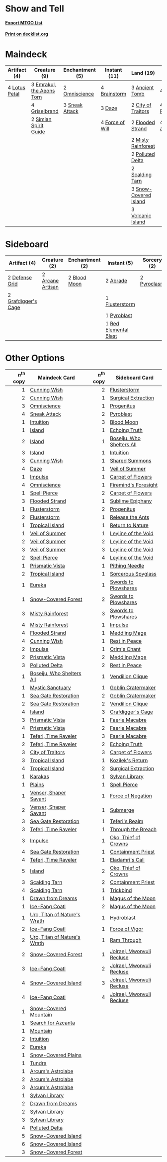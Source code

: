 # Show and Tell

#### [Export MTGO List](../collection/Show%20and%20Tell/Show%20and%20Tell.txt)
#### [Print on decklist.org](http://decklist.org/?deckmain=3%09Ancient%20Tomb%0A4%09Brainstorm%0A2%09City%20of%20Traitors%0A3%09Daze%0A3%09Emrakul,%20the%20Aeons%20Torn%0A2%09Flooded%20Strand%0A4%09Force%20of%20Will%0A4%09Griselbrand%0A4%09Lotus%20Petal%0A2%09Misty%20Rainforest%0A2%09Omniscience%0A2%09Polluted%20Delta%0A4%09Ponder%0A4%09Preordain%0A2%09Scalding%20Tarn%0A4%09Show%20and%20Tell%0A2%09Simian%20Spirit%20Guide%0A3%09Sneak%20Attack%0A3%09Snow-Covered%20Island%0A3%09Volcanic%20Island&deckside=2%09Abrade%0A2%09Arcane%20Artisan%0A2%09Blood%20Moon%0A2%09Defense%20Grid%0A1%09Flusterstorm%0A2%09Grafdigger's%20Cage%0A1%09Pyroblast%0A2%09Pyroclasm%0A1%09Red%20Elemental%20Blast)
# Maindeck

|                                      Artifact (4)                                      |                                            Creature (9)                                            |                                     Enchantment (5)                                     |                                      Instant (11)                                      |                                           Land (19)                                            |                                       Sorcery (12)                                       |
|----------------------------------------------------------------------------------------|----------------------------------------------------------------------------------------------------|-----------------------------------------------------------------------------------------|----------------------------------------------------------------------------------------|------------------------------------------------------------------------------------------------|------------------------------------------------------------------------------------------|
|4 [Lotus Petal](http://gatherer.wizards.com/Pages/Card/Details.aspx?multiverseid=420602)|3 [Emrakul, the Aeons Torn](http://gatherer.wizards.com/Pages/Card/Details.aspx?multiverseid=397905)|2 [Omniscience](http://gatherer.wizards.com/Pages/Card/Details.aspx?multiverseid=288937) |4 [Brainstorm](http://gatherer.wizards.com/Pages/Card/Details.aspx?multiverseid=3897)   |3 [Ancient Tomb](http://gatherer.wizards.com/Pages/Card/Details.aspx?multiverseid=409567)       |4 [Ponder](http://gatherer.wizards.com/Pages/Card/Details.aspx?multiverseid=451051)       |
|                                                                                        |4 [Griselbrand](http://gatherer.wizards.com/Pages/Card/Details.aspx?multiverseid=239995)            |3 [Sneak Attack](http://gatherer.wizards.com/Pages/Card/Details.aspx?multiverseid=413690)|3 [Daze](http://gatherer.wizards.com/Pages/Card/Details.aspx?multiverseid=189255)       |2 [City of Traitors](http://gatherer.wizards.com/Pages/Card/Details.aspx?multiverseid=6168)     |4 [Preordain](http://gatherer.wizards.com/Pages/Card/Details.aspx?multiverseid=405347)    |
|                                                                                        |2 [Simian Spirit Guide](http://gatherer.wizards.com/Pages/Card/Details.aspx?multiverseid=442137)    |                                                                                         |4 [Force of Will](http://gatherer.wizards.com/Pages/Card/Details.aspx?multiverseid=3107)|2 [Flooded Strand](http://gatherer.wizards.com/Pages/Card/Details.aspx?multiverseid=405098)     |4 [Show and Tell](http://gatherer.wizards.com/Pages/Card/Details.aspx?multiverseid=416878)|
|                                                                                        |                                                                                                    |                                                                                         |                                                                                        |2 [Misty Rainforest](http://gatherer.wizards.com/Pages/Card/Details.aspx?multiverseid=405102)   |                                                                                          |
|                                                                                        |                                                                                                    |                                                                                         |                                                                                        |2 [Polluted Delta](http://gatherer.wizards.com/Pages/Card/Details.aspx?multiverseid=405104)     |                                                                                          |
|                                                                                        |                                                                                                    |                                                                                         |                                                                                        |2 [Scalding Tarn](http://gatherer.wizards.com/Pages/Card/Details.aspx?multiverseid=405107)      |                                                                                          |
|                                                                                        |                                                                                                    |                                                                                         |                                                                                        |3 [Snow-Covered Island](http://gatherer.wizards.com/Pages/Card/Details.aspx?multiverseid=121130)|                                                                                          |
|                                                                                        |                                                                                                    |                                                                                         |                                                                                        |3 [Volcanic Island](http://gatherer.wizards.com/Pages/Card/Details.aspx?multiverseid=887)       |                                                                                          |


# Sideboard

|                                         Artifact (4)                                         |                                       Creature (2)                                        |                                   Enchantment (2)                                    |                                         Instant (5)                                         |                                     Sorcery (2)                                      |
|----------------------------------------------------------------------------------------------|-------------------------------------------------------------------------------------------|--------------------------------------------------------------------------------------|---------------------------------------------------------------------------------------------|--------------------------------------------------------------------------------------|
|2 [Defense Grid](http://gatherer.wizards.com/Pages/Card/Details.aspx?multiverseid=45481)      |2 [Arcane Artisan](http://gatherer.wizards.com/Pages/Card/Details.aspx?multiverseid=446001)|2 [Blood Moon](http://gatherer.wizards.com/Pages/Card/Details.aspx?multiverseid=45386)|2 [Abrade](http://gatherer.wizards.com/Pages/Card/Details.aspx?multiverseid=430772)          |2 [Pyroclasm](http://gatherer.wizards.com/Pages/Card/Details.aspx?multiverseid=129801)|
|2 [Grafdigger's Cage](http://gatherer.wizards.com/Pages/Card/Details.aspx?multiverseid=278452)|                                                                                           |                                                                                      |1 [Flusterstorm](http://gatherer.wizards.com/Pages/Card/Details.aspx?multiverseid=228255)    |                                                                                      |
|                                                                                              |                                                                                           |                                                                                      |1 [Pyroblast](http://gatherer.wizards.com/Pages/Card/Details.aspx?multiverseid=4083)         |                                                                                      |
|                                                                                              |                                                                                           |                                                                                      |1 [Red Elemental Blast](http://gatherer.wizards.com/Pages/Card/Details.aspx?multiverseid=814)|                                                                                      |


# Other Options

|*n*<sup>th</sup> copy|                                             Maindeck Card                                             |*n*<sup>th</sup> copy|                                           Sideboard Card                                           |
|--------------------:|-------------------------------------------------------------------------------------------------------|--------------------:|----------------------------------------------------------------------------------------------------|
|                    1|[Cunning Wish](http://gatherer.wizards.com/Pages/Card/Details.aspx?multiverseid=34400)                 |                    2|[Flusterstorm](http://gatherer.wizards.com/Pages/Card/Details.aspx?multiverseid=228255)             |
|                    2|[Cunning Wish](http://gatherer.wizards.com/Pages/Card/Details.aspx?multiverseid=34400)                 |                    1|[Surgical Extraction](http://gatherer.wizards.com/Pages/Card/Details.aspx?multiverseid=397706)      |
|                    3|[Omniscience](http://gatherer.wizards.com/Pages/Card/Details.aspx?multiverseid=288937)                 |                    1|[Progenitus](http://gatherer.wizards.com/Pages/Card/Details.aspx?multiverseid=179496)               |
|                    4|[Sneak Attack](http://gatherer.wizards.com/Pages/Card/Details.aspx?multiverseid=413690)                |                    2|[Pyroblast](http://gatherer.wizards.com/Pages/Card/Details.aspx?multiverseid=4083)                  |
|                    1|[Intuition](http://gatherer.wizards.com/Pages/Card/Details.aspx?multiverseid=4707)                     |                    3|[Blood Moon](http://gatherer.wizards.com/Pages/Card/Details.aspx?multiverseid=45386)                |
|                    1|[Island](http://gatherer.wizards.com/Pages/Card/Details.aspx?multiverseid=439857)                      |                    1|[Echoing Truth](http://gatherer.wizards.com/Pages/Card/Details.aspx?multiverseid=405212)            |
|                    2|[Island](http://gatherer.wizards.com/Pages/Card/Details.aspx?multiverseid=439857)                      |                    1|[Boseiju, Who Shelters All](http://gatherer.wizards.com/Pages/Card/Details.aspx?multiverseid=75305) |
|                    3|[Island](http://gatherer.wizards.com/Pages/Card/Details.aspx?multiverseid=439857)                      |                    1|[Intuition](http://gatherer.wizards.com/Pages/Card/Details.aspx?multiverseid=4707)                  |
|                    3|[Cunning Wish](http://gatherer.wizards.com/Pages/Card/Details.aspx?multiverseid=34400)                 |                    1|[Shared Summons](http://gatherer.wizards.com/Pages/Card/Details.aspx?multiverseid=466947)           |
|                    4|[Daze](http://gatherer.wizards.com/Pages/Card/Details.aspx?multiverseid=189255)                        |                    1|[Veil of Summer](http://gatherer.wizards.com/Pages/Card/Details.aspx?multiverseid=466952)           |
|                    1|[Impulse](http://gatherer.wizards.com/Pages/Card/Details.aspx?multiverseid=446087)                     |                    1|[Carpet of Flowers](http://gatherer.wizards.com/Pages/Card/Details.aspx?multiverseid=5858)          |
|                    4|[Omniscience](http://gatherer.wizards.com/Pages/Card/Details.aspx?multiverseid=288937)                 |                    1|[Firemind's Foresight](http://gatherer.wizards.com/Pages/Card/Details.aspx?multiverseid=405231)     |
|                    1|[Spell Pierce](http://gatherer.wizards.com/Pages/Card/Details.aspx?multiverseid=425876)                |                    2|[Carpet of Flowers](http://gatherer.wizards.com/Pages/Card/Details.aspx?multiverseid=5858)          |
|                    3|[Flooded Strand](http://gatherer.wizards.com/Pages/Card/Details.aspx?multiverseid=405098)              |                    1|[Sublime Epiphany](http://gatherer.wizards.com/Pages/Card/Details.aspx?multiverseid=488254)         |
|                    1|[Flusterstorm](http://gatherer.wizards.com/Pages/Card/Details.aspx?multiverseid=228255)                |                    2|[Progenitus](http://gatherer.wizards.com/Pages/Card/Details.aspx?multiverseid=179496)               |
|                    2|[Flusterstorm](http://gatherer.wizards.com/Pages/Card/Details.aspx?multiverseid=228255)                |                    1|[Release the Ants](http://gatherer.wizards.com/Pages/Card/Details.aspx?multiverseid=152619)         |
|                    1|[Tropical Island](http://gatherer.wizards.com/Pages/Card/Details.aspx?multiverseid=884)                |                    1|[Return to Nature](http://gatherer.wizards.com/Pages/Card/Details.aspx?multiverseid=461102)         |
|                    1|[Veil of Summer](http://gatherer.wizards.com/Pages/Card/Details.aspx?multiverseid=466952)              |                    1|[Leyline of the Void](http://gatherer.wizards.com/Pages/Card/Details.aspx?multiverseid=107682)      |
|                    2|[Veil of Summer](http://gatherer.wizards.com/Pages/Card/Details.aspx?multiverseid=466952)              |                    2|[Leyline of the Void](http://gatherer.wizards.com/Pages/Card/Details.aspx?multiverseid=107682)      |
|                    3|[Veil of Summer](http://gatherer.wizards.com/Pages/Card/Details.aspx?multiverseid=466952)              |                    3|[Leyline of the Void](http://gatherer.wizards.com/Pages/Card/Details.aspx?multiverseid=107682)      |
|                    2|[Spell Pierce](http://gatherer.wizards.com/Pages/Card/Details.aspx?multiverseid=425876)                |                    4|[Leyline of the Void](http://gatherer.wizards.com/Pages/Card/Details.aspx?multiverseid=107682)      |
|                    1|[Prismatic Vista](http://gatherer.wizards.com/Pages/Card/Details.aspx?multiverseid=464193)             |                    1|[Pithing Needle](http://gatherer.wizards.com/Pages/Card/Details.aspx?multiverseid=129526)           |
|                    2|[Tropical Island](http://gatherer.wizards.com/Pages/Card/Details.aspx?multiverseid=884)                |                    1|[Sorcerous Spyglass](http://gatherer.wizards.com/Pages/Card/Details.aspx?multiverseid=435407)       |
|                    1|[Eureka](http://gatherer.wizards.com/Pages/Card/Details.aspx?multiverseid=1525)                        |                    1|[Swords to Plowshares](http://gatherer.wizards.com/Pages/Card/Details.aspx?multiverseid=869)        |
|                    1|[Snow-Covered Forest](http://gatherer.wizards.com/Pages/Card/Details.aspx?multiverseid=121192)         |                    2|[Swords to Plowshares](http://gatherer.wizards.com/Pages/Card/Details.aspx?multiverseid=869)        |
|                    3|[Misty Rainforest](http://gatherer.wizards.com/Pages/Card/Details.aspx?multiverseid=405102)            |                    3|[Swords to Plowshares](http://gatherer.wizards.com/Pages/Card/Details.aspx?multiverseid=869)        |
|                    4|[Misty Rainforest](http://gatherer.wizards.com/Pages/Card/Details.aspx?multiverseid=405102)            |                    1|[Impulse](http://gatherer.wizards.com/Pages/Card/Details.aspx?multiverseid=446087)                  |
|                    4|[Flooded Strand](http://gatherer.wizards.com/Pages/Card/Details.aspx?multiverseid=405098)              |                    1|[Meddling Mage](http://gatherer.wizards.com/Pages/Card/Details.aspx?multiverseid=179547)            |
|                    4|[Cunning Wish](http://gatherer.wizards.com/Pages/Card/Details.aspx?multiverseid=34400)                 |                    1|[Rest in Peace](http://gatherer.wizards.com/Pages/Card/Details.aspx?multiverseid=442021)            |
|                    2|[Impulse](http://gatherer.wizards.com/Pages/Card/Details.aspx?multiverseid=446087)                     |                    1|[Orim's Chant](http://gatherer.wizards.com/Pages/Card/Details.aspx?multiverseid=26852)              |
|                    2|[Prismatic Vista](http://gatherer.wizards.com/Pages/Card/Details.aspx?multiverseid=464193)             |                    2|[Meddling Mage](http://gatherer.wizards.com/Pages/Card/Details.aspx?multiverseid=179547)            |
|                    3|[Polluted Delta](http://gatherer.wizards.com/Pages/Card/Details.aspx?multiverseid=405104)              |                    2|[Rest in Peace](http://gatherer.wizards.com/Pages/Card/Details.aspx?multiverseid=442021)            |
|                    1|[Boseiju, Who Shelters All](http://gatherer.wizards.com/Pages/Card/Details.aspx?multiverseid=75305)    |                    1|[Vendilion Clique](http://gatherer.wizards.com/Pages/Card/Details.aspx?multiverseid=442065)         |
|                    1|[Mystic Sanctuary](http://gatherer.wizards.com/Pages/Card/Details.aspx?multiverseid=473209)            |                    1|[Goblin Cratermaker](http://gatherer.wizards.com/Pages/Card/Details.aspx?multiverseid=452853)       |
|                    1|[Sea Gate Restoration](http://gatherer.wizards.com/Pages/Card/Details.aspx?multiverseid=491706)        |                    2|[Goblin Cratermaker](http://gatherer.wizards.com/Pages/Card/Details.aspx?multiverseid=452853)       |
|                    2|[Sea Gate Restoration](http://gatherer.wizards.com/Pages/Card/Details.aspx?multiverseid=491706)        |                    2|[Vendilion Clique](http://gatherer.wizards.com/Pages/Card/Details.aspx?multiverseid=442065)         |
|                    4|[Island](http://gatherer.wizards.com/Pages/Card/Details.aspx?multiverseid=439857)                      |                    3|[Grafdigger's Cage](http://gatherer.wizards.com/Pages/Card/Details.aspx?multiverseid=278452)        |
|                    3|[Prismatic Vista](http://gatherer.wizards.com/Pages/Card/Details.aspx?multiverseid=464193)             |                    1|[Faerie Macabre](http://gatherer.wizards.com/Pages/Card/Details.aspx?multiverseid=201822)           |
|                    4|[Prismatic Vista](http://gatherer.wizards.com/Pages/Card/Details.aspx?multiverseid=464193)             |                    2|[Faerie Macabre](http://gatherer.wizards.com/Pages/Card/Details.aspx?multiverseid=201822)           |
|                    1|[Teferi, Time Raveler](http://gatherer.wizards.com/Pages/Card/Details.aspx?multiverseid=461148)        |                    3|[Faerie Macabre](http://gatherer.wizards.com/Pages/Card/Details.aspx?multiverseid=201822)           |
|                    2|[Teferi, Time Raveler](http://gatherer.wizards.com/Pages/Card/Details.aspx?multiverseid=461148)        |                    2|[Echoing Truth](http://gatherer.wizards.com/Pages/Card/Details.aspx?multiverseid=405212)            |
|                    3|[City of Traitors](http://gatherer.wizards.com/Pages/Card/Details.aspx?multiverseid=6168)              |                    3|[Carpet of Flowers](http://gatherer.wizards.com/Pages/Card/Details.aspx?multiverseid=5858)          |
|                    3|[Tropical Island](http://gatherer.wizards.com/Pages/Card/Details.aspx?multiverseid=884)                |                    1|[Kozilek's Return](http://gatherer.wizards.com/Pages/Card/Details.aspx?multiverseid=407608)         |
|                    4|[Tropical Island](http://gatherer.wizards.com/Pages/Card/Details.aspx?multiverseid=884)                |                    2|[Surgical Extraction](http://gatherer.wizards.com/Pages/Card/Details.aspx?multiverseid=397706)      |
|                    1|[Karakas](http://gatherer.wizards.com/Pages/Card/Details.aspx?multiverseid=413782)                     |                    1|[Sylvan Library](http://gatherer.wizards.com/Pages/Card/Details.aspx?multiverseid=2240)             |
|                    1|[Plains](http://gatherer.wizards.com/Pages/Card/Details.aspx?multiverseid=439856)                      |                    1|[Spell Pierce](http://gatherer.wizards.com/Pages/Card/Details.aspx?multiverseid=425876)             |
|                    1|[Venser, Shaper Savant](http://gatherer.wizards.com/Pages/Card/Details.aspx?multiverseid=136209)       |                    1|[Force of Negation](http://gatherer.wizards.com/Pages/Card/Details.aspx?multiverseid=464001)        |
|                    2|[Venser, Shaper Savant](http://gatherer.wizards.com/Pages/Card/Details.aspx?multiverseid=136209)       |                    1|[Submerge](http://gatherer.wizards.com/Pages/Card/Details.aspx?multiverseid=21296)                  |
|                    3|[Sea Gate Restoration](http://gatherer.wizards.com/Pages/Card/Details.aspx?multiverseid=491706)        |                    1|[Teferi's Realm](http://gatherer.wizards.com/Pages/Card/Details.aspx?multiverseid=3651)             |
|                    3|[Teferi, Time Raveler](http://gatherer.wizards.com/Pages/Card/Details.aspx?multiverseid=461148)        |                    1|[Through the Breach](http://gatherer.wizards.com/Pages/Card/Details.aspx?multiverseid=80250)        |
|                    3|[Impulse](http://gatherer.wizards.com/Pages/Card/Details.aspx?multiverseid=446087)                     |                    1|[Oko, Thief of Crowns](http://gatherer.wizards.com/Pages/Card/Details.aspx?multiverseid=473159)     |
|                    4|[Sea Gate Restoration](http://gatherer.wizards.com/Pages/Card/Details.aspx?multiverseid=491706)        |                    1|[Containment Priest](http://gatherer.wizards.com/Pages/Card/Details.aspx?multiverseid=389470)       |
|                    4|[Teferi, Time Raveler](http://gatherer.wizards.com/Pages/Card/Details.aspx?multiverseid=461148)        |                    1|[Eladamri's Call](http://gatherer.wizards.com/Pages/Card/Details.aspx?multiverseid=442192)          |
|                    5|[Island](http://gatherer.wizards.com/Pages/Card/Details.aspx?multiverseid=439857)                      |                    2|[Oko, Thief of Crowns](http://gatherer.wizards.com/Pages/Card/Details.aspx?multiverseid=473159)     |
|                    3|[Scalding Tarn](http://gatherer.wizards.com/Pages/Card/Details.aspx?multiverseid=405107)               |                    2|[Containment Priest](http://gatherer.wizards.com/Pages/Card/Details.aspx?multiverseid=389470)       |
|                    4|[Scalding Tarn](http://gatherer.wizards.com/Pages/Card/Details.aspx?multiverseid=405107)               |                    1|[Trickbind](http://gatherer.wizards.com/Pages/Card/Details.aspx?multiverseid=110499)                |
|                    1|[Drawn from Dreams](http://gatherer.wizards.com/Pages/Card/Details.aspx?multiverseid=466810)           |                    1|[Magus of the Moon](http://gatherer.wizards.com/Pages/Card/Details.aspx?multiverseid=136152)        |
|                    1|[Ice-Fang Coatl](http://gatherer.wizards.com/Pages/Card/Details.aspx?multiverseid=464152)              |                    2|[Magus of the Moon](http://gatherer.wizards.com/Pages/Card/Details.aspx?multiverseid=136152)        |
|                    1|[Uro, Titan of Nature's Wrath](http://gatherer.wizards.com/Pages/Card/Details.aspx?multiverseid=476480)|                    1|[Hydroblast](http://gatherer.wizards.com/Pages/Card/Details.aspx?multiverseid=3915)                 |
|                    2|[Ice-Fang Coatl](http://gatherer.wizards.com/Pages/Card/Details.aspx?multiverseid=464152)              |                    1|[Force of Vigor](http://gatherer.wizards.com/Pages/Card/Details.aspx?multiverseid=464113)           |
|                    2|[Uro, Titan of Nature's Wrath](http://gatherer.wizards.com/Pages/Card/Details.aspx?multiverseid=476480)|                    1|[Ram Through](http://gatherer.wizards.com/Pages/Card/Details.aspx?multiverseid=479690)              |
|                    2|[Snow-Covered Forest](http://gatherer.wizards.com/Pages/Card/Details.aspx?multiverseid=121192)         |                    1|[Jolrael, Mwonvuli Recluse](http://gatherer.wizards.com/Pages/Card/Details.aspx?multiverseid=485514)|
|                    3|[Ice-Fang Coatl](http://gatherer.wizards.com/Pages/Card/Details.aspx?multiverseid=464152)              |                    2|[Jolrael, Mwonvuli Recluse](http://gatherer.wizards.com/Pages/Card/Details.aspx?multiverseid=485514)|
|                    4|[Snow-Covered Island](http://gatherer.wizards.com/Pages/Card/Details.aspx?multiverseid=121130)         |                    3|[Jolrael, Mwonvuli Recluse](http://gatherer.wizards.com/Pages/Card/Details.aspx?multiverseid=485514)|
|                    4|[Ice-Fang Coatl](http://gatherer.wizards.com/Pages/Card/Details.aspx?multiverseid=464152)              |                    4|[Jolrael, Mwonvuli Recluse](http://gatherer.wizards.com/Pages/Card/Details.aspx?multiverseid=485514)|
|                    1|[Snow-Covered Mountain](http://gatherer.wizards.com/Pages/Card/Details.aspx?multiverseid=121233)       |                     |                                                                                                    |
|                    1|[Search for Azcanta](http://gatherer.wizards.com/Pages/Card/Details.aspx?multiverseid=435226)          |                     |                                                                                                    |
|                    1|[Mountain](http://gatherer.wizards.com/Pages/Card/Details.aspx?multiverseid=439859)                    |                     |                                                                                                    |
|                    2|[Intuition](http://gatherer.wizards.com/Pages/Card/Details.aspx?multiverseid=4707)                     |                     |                                                                                                    |
|                    2|[Eureka](http://gatherer.wizards.com/Pages/Card/Details.aspx?multiverseid=1525)                        |                     |                                                                                                    |
|                    1|[Snow-Covered Plains](http://gatherer.wizards.com/Pages/Card/Details.aspx?multiverseid=121267)         |                     |                                                                                                    |
|                    1|[Tundra](http://gatherer.wizards.com/Pages/Card/Details.aspx?multiverseid=885)                         |                     |                                                                                                    |
|                    1|[Arcum's Astrolabe](http://gatherer.wizards.com/Pages/Card/Details.aspx?multiverseid=464169)           |                     |                                                                                                    |
|                    2|[Arcum's Astrolabe](http://gatherer.wizards.com/Pages/Card/Details.aspx?multiverseid=464169)           |                     |                                                                                                    |
|                    3|[Arcum's Astrolabe](http://gatherer.wizards.com/Pages/Card/Details.aspx?multiverseid=464169)           |                     |                                                                                                    |
|                    1|[Sylvan Library](http://gatherer.wizards.com/Pages/Card/Details.aspx?multiverseid=2240)                |                     |                                                                                                    |
|                    2|[Drawn from Dreams](http://gatherer.wizards.com/Pages/Card/Details.aspx?multiverseid=466810)           |                     |                                                                                                    |
|                    2|[Sylvan Library](http://gatherer.wizards.com/Pages/Card/Details.aspx?multiverseid=2240)                |                     |                                                                                                    |
|                    3|[Sylvan Library](http://gatherer.wizards.com/Pages/Card/Details.aspx?multiverseid=2240)                |                     |                                                                                                    |
|                    4|[Polluted Delta](http://gatherer.wizards.com/Pages/Card/Details.aspx?multiverseid=405104)              |                     |                                                                                                    |
|                    5|[Snow-Covered Island](http://gatherer.wizards.com/Pages/Card/Details.aspx?multiverseid=121130)         |                     |                                                                                                    |
|                    6|[Snow-Covered Island](http://gatherer.wizards.com/Pages/Card/Details.aspx?multiverseid=121130)         |                     |                                                                                                    |
|                    3|[Snow-Covered Forest](http://gatherer.wizards.com/Pages/Card/Details.aspx?multiverseid=121192)         |                     |                                                                                                    |

